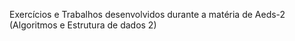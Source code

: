 Exercícios e Trabalhos desenvolvidos durante a matéria de Aeds-2 (Algoritmos e Estrutura de dados 2) 
